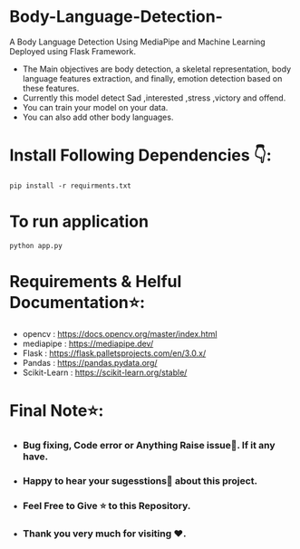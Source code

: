# Body-Language-Detection-
A Body Language Detection Using MediaPipe and Machine Learning Deployed using Flask Framework.

* The Main objectives are body detection, a skeletal representation, body language features extraction, and finally, emotion detection based on these features.
* Currently this model detect Sad ,interested ,stress ,victory and offend.
* You can train your model on your data.
* You can also add other body languages.


# Install Following Dependencies 👇:
```
pip install -r requirments.txt
```
# To run application 
```
python app.py
```

# Requirements & Helful Documentation⭐:
* opencv : https://docs.opencv.org/master/index.html
* mediapipe : https://mediapipe.dev/
* Flask : https://flask.palletsprojects.com/en/3.0.x/
* Pandas : https://pandas.pydata.org/
* Scikit-Learn : https://scikit-learn.org/stable/




# Final Note⭐:
* <h3> Bug fixing, Code error or Anything Raise issue🤚. If it any have.</h3>
* <h3> Happy to hear your sugesstions🤝 about this project.</h3>
* <h3> Feel Free to Give ⭐ to this Repository.</h3>
* <h3> Thank you very much for visiting ❤️.</h3>


